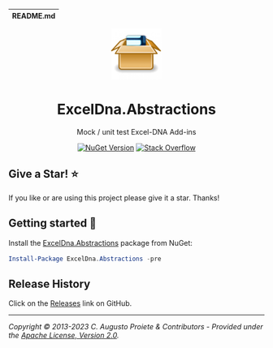 | README.md |
|:---|

<div align="center">

<img src="assets/exceldna-abstractions-nuget.png" alt="ExcelDna.Abstractions" width="100" />

</div>

<h1 align="center">ExcelDna.Abstractions</h1>
<div align="center">

Mock / unit test Excel-DNA Add-ins

[![NuGet Version](http://img.shields.io/nuget/v/ExcelDna.Abstractions.svg?style=flat)](https://www.nuget.org/packages/ExcelDna.Abstractions/) [![Stack Overflow](https://img.shields.io/badge/stack%20overflow-excel--dna-orange.svg)](http://stackoverflow.com/questions/tagged/excel-dna)

</div>

## Give a Star! :star:

If you like or are using this project please give it a star. Thanks!

## Getting started :rocket:

Install the [ExcelDna.Abstractions](https://www.nuget.org/packages/ExcelDna.Abstractions/) package from NuGet:

```powershell
Install-Package ExcelDna.Abstractions -pre
```

## Release History

Click on the [Releases](https://github.com/augustoproiete/exceldna-abstractions/releases) link on GitHub.

---

_Copyright &copy; 2013-2023 C. Augusto Proiete & Contributors - Provided under the [Apache License, Version 2.0](LICENSE)._
